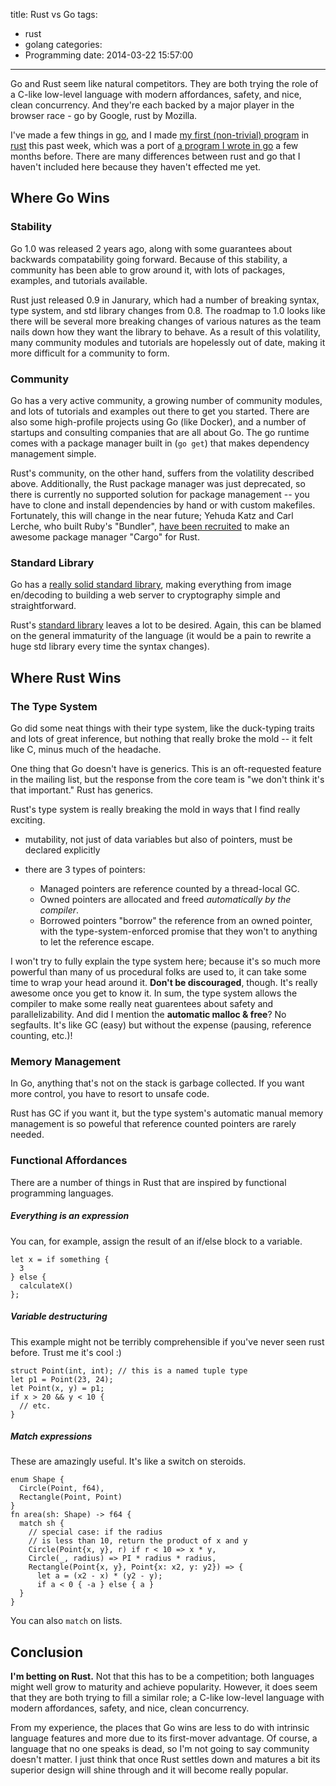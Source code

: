 title: Rust vs Go
tags:
  - rust
  - golang
categories:
  - Programming
date: 2014-03-22 15:57:00
---
Go and Rust seem like natural competitors. They are both trying the role of a C-like low-level language with modern affordances, safety, and nice, clean concurrency. And they're each backed by a major player in the browser race - go by Google, rust by Mozilla.

<!-- more -->

I've made a few things in [go](http://golang.org), and I made [my first (non-trivial) program](https://github.com/jaredly/rusty-automata) in [rust](http://rust-lang.org) this past week, which was a port of [a program I wrote in go](https://github.com/jaredly/rocks) a few months before. There are many differences between rust and go that I haven't included here because they haven't effected me yet.

## Where Go Wins

### Stability
Go 1.0 was released 2 years ago, along with some guarantees about backwards compatability going forward. Because of this stability, a community has been able to grow around it, with lots of packages, examples, and tutorials available.

Rust just released 0.9 in Janurary, which had a number of breaking syntax, type system, and std library changes from 0.8. The roadmap to 1.0 looks like there will be several more breaking changes of various natures as the team nails down how they want the library to behave. As a result of this volatility, many community modules and tutorials are hopelessly out of date, making it more difficult for a community to form.

### Community
Go has a very active community, a growing number of community modules, and lots of tutorials and examples out there to get you started. There are also some high-profile projects using Go (like Docker), and a number of startups and consulting companies that are all about Go. The go runtime comes with a package manager built in (`go get`) that makes dependency management simple.

Rust's community, on the other hand, suffers from the volatility described above. Additionally, the Rust package manager was just deprecated, so there is currently no supported solution for package management -- you have to clone and install dependencies by hand or with custom makefiles. Fortunately, this will change in the near future; Yehuda Katz and Carl Lerche, who built Ruby's  "Bundler", [have been recruited](https://mail.mozilla.org/pipermail/rust-dev/2014-March/009090.html) to make an awesome package manager "Cargo" for Rust.

### Standard Library

Go has a [really solid standard library](http://static.rust-lang.org/doc/master/std/index.html), making everything from image en/decoding to building a web server to cryptography simple and straightforward.

Rust's [standard library](http://static.rust-lang.org/doc/master/std/index.html) leaves a lot to be desired. Again, this can be blamed on the general immaturity of the language (it would be a pain to rewrite a huge std library every time the syntax changes).

## Where Rust Wins

### The Type System
Go did some neat things with their type system, like the duck-typing traits and lots of great inference, but nothing that really broke the mold -- it felt like C, minus much of the headache.

One thing that Go doesn't have is generics. This is an oft-requested feature in the mailing list, but the response from the core team is "we don't think it's that important." Rust has generics.

Rust's type system is really breaking the mold in ways that I find really exciting.

- mutability, not just of data variables but also of pointers, must be declared explicitly
- there are 3 types of pointers:

  - Managed pointers are reference counted by a thread-local GC. 
  - Owned pointers are allocated and freed *automatically by the compiler*. 
  - Borrowed pointers "borrow" the reference from an owned pointer, with the type-system-enforced promise that they won't to anything to let the reference escape.

I won't try to fully explain the type system here; because it's so much more powerful than many of us procedural folks are used to, it can take some time to wrap your head around it. **Don't be discouraged**, though. It's really awesome once you get to know it.
In sum, the type system allows the compiler to make some really neat guarentees about safety and parallelizability. And did I mention the **automatic malloc & free**? No segfaults. It's like GC (easy) but without the expense (pausing, reference counting, etc.)!

### Memory Management
In Go, anything that's not on the stack is garbage collected. If you want more control, you have to resort to unsafe code.

Rust has GC if you want it, but the type system's automatic manual memory management is so poweful that reference counted pointers are rarely needed.

### Functional Affordances
There are a number of things in Rust that are inspired by functional programming languages. 

##### Everything is an expression
You can, for example, assign the result of an if/else block to a variable.

```
let x = if something {
  3
} else {
  calculateX()
};
```

##### Variable destructuring
This example might not be terribly comprehensible if you've never seen rust before. Trust me it's cool :)
```
struct Point(int, int); // this is a named tuple type
let p1 = Point(23, 24);
let Point(x, y) = p1;
if x > 20 && y < 10 {
  // etc.
}
```

##### Match expressions
These are amazingly useful. It's like a switch on steroids.

```
enum Shape {
  Circle(Point, f64),
  Rectangle(Point, Point)
}
fn area(sh: Shape) -> f64 {
  match sh {
    // special case: if the radius 
    // is less than 10, return the product of x and y
    Circle(Point{x, y}, r) if r < 10 => x * y,
    Circle(_, radius) => PI * radius * radius,
    Rectangle(Point{x, y}, Point{x: x2, y: y2}) => {
      let a = (x2 - x) * (y2 - y);
      if a < 0 { -a } else { a }
  }
}
```
You can also `match` on lists.

## Conclusion
**I'm betting on Rust.** Not that this has to be a competition; both languages might well grow to maturity and achieve popularity. However, it does seem that they are both trying to fill a similar role; a C-like low-level language with modern affordances, safety, and nice, clean concurrency.

From my experience, the places that Go wins are less to do with intrinsic language features and more due to its first-mover advantage. Of course, a language that no one speaks is dead, so I'm not going to say community doesn't matter. I just think that once Rust settles down and matures a bit its superior design will shine through and it will become really popular.
